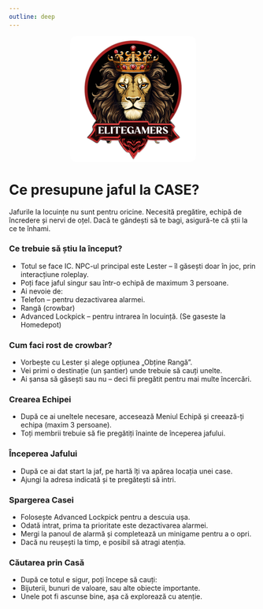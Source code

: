 ```yaml
---
outline: deep
---
```


<img src="../public/elitegamers.png" alt="pozaRegulament" width="256" height="256" style="display: block; margin: 0px auto; border-radius: 1%; border-radius: 5%;">

# Ce presupune jaful la CASE?

Jafurile la locuințe nu sunt pentru oricine. Necesită pregătire, echipă de încredere și nervi de oțel. Dacă te gândești să te bagi, asigură-te că știi la ce te înhami.

### Ce trebuie să știu la început?

- Totul se face IC. NPC-ul principal este Lester – îl găsești doar în joc, prin interacțiune roleplay.
- Poți face jaful singur sau într-o echipă de maximum 3 persoane.
- Ai nevoie de:
- Telefon – pentru dezactivarea alarmei.
- Rangă (crowbar) 
- Advanced Lockpick – pentru intrarea în locuință. (Se gaseste la Homedepot)

### Cum faci rost de crowbar?

- Vorbește cu Lester și alege opțiunea „Obține Rangă”.
- Vei primi o destinație (un șantier) unde trebuie să cauți unelte.
- Ai șansa să găsești sau nu – deci fii pregătit pentru mai multe încercări.

### Crearea Echipei
- După ce ai uneltele necesare, accesează Meniul Echipă și creează-ți echipa (maxim 3 persoane).
- Toți membrii trebuie să fie pregătiți înainte de începerea jafului.

### Începerea Jafului
- După ce ai dat start la jaf, pe hartă îți va apărea locația unei case.
- Ajungi la adresa indicată și te pregătești să intri.

### Spargerea Casei
- Folosește Advanced Lockpick pentru a descuia ușa.
- Odată intrat, prima ta prioritate este dezactivarea alarmei.
- Mergi la panoul de alarmă și completează un minigame pentru a o opri.
- Dacă nu reușești la timp, e posibil să atragi atenția.

### Căutarea prin Casă
- După ce totul e sigur, poți începe să cauți:
- Bijuterii, bunuri de valoare, sau alte obiecte importante.
- Unele pot fi ascunse bine, așa că explorează cu atenție.